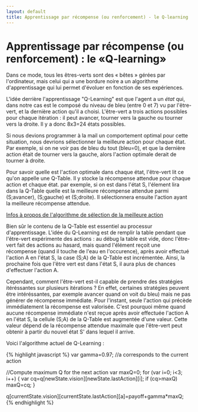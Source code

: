 ```yaml
---
layout: default
title: Apprentissage par récompense (ou renforcement) - le Q-learning
---
```

# Apprentissage par récompense (ou renforcement) : le «Q-learning»

Dans ce mode, tous les êtres-verts sont des « bêtes » gérées par
l'ordinateur, mais celui qui a une bordure noire a un algorithme
d'apprentissage qui lui permet d'évoluer en fonction de ses
expériences.

L'idée derrière l'apprentissage "Q-Learning" est que l'agent a un
*état* qui, dans notre cas est le composé du niveau de bleu (entre 0
et 7) vu par l'être-vert, et la dernière action qu'il a
choisi. L'être-vert a trois actions possibles pour chaque itération :
il peut avancer, tourner vers la gauche ou tourner vers la droite. Il
y a donc 8x3=24 états possibles.

Si nous devions programmer à la mail un comportement optimal pour
cette situation, nous devrions sélectionner la meilleure action pour
chaque état. Par exemple, si on ne voir pas de bleu du tout (bleu=0),
et que la dernière action était de tourner vers la gauche, alors
l'action optimale derait de tourner à droite.

Pour savoir quelle est l'action optimale dans chaque état, l'être-vert
lit ce qu'on appelle une Q-Table. Il y stocke la récompense attendue
pour chaque action et chaque état. par exemple, si on est dans l'état
S, l'élement lira dans la Q-Table quelle est la meilleure récompense
attendue parmi (S;avancer), (S;gauche) et (S;droite). Il sélectionnera
ensuite l'action ayant la meilleure récompense attendue.

[Infos à propos de l'algorithme de sélection de la meilleure action](algoChoixAction.html)

Bien sûr le contenu de la Q-Table est essentiel au processur
d'apprentissage. L'idée du Q-Learning est de remplir la table pendant
que l'être-vert expérimente des actions : au débug la table est vide,
donc l'être-vert fait des actions au hasard, mais quand l'élément
reçoit une récompense (quand il touche de l'eau en l'occurence), après
avoir effectué l'action A en l'état S, la case (S;A) de la Q-Table est
incrémentée. Ainsi, la prochaine fois que l'être vert est dans l'état
S, il aura plus de chances d'effectuer l'action A.

Cependant, comment l'être-vert est-il capable de prendre des
stratégies itéréssantes sur plusieurs itérations ? En effet, certaines
stratégies peuvent être intéréssantes, par exemple avancer quand on
voit du bleu) mais ne pas générer de récompense immédiate. Pour
l'instant, seule l'action qui précède immédiatement la récompense est
valorisée. C'est pourquoi même quand aucune récompense immédiate n'est
reçue après avoir effectuée l'action A en l'état S, la cellule (S;A)
de la Q-Table est augmentée d'une valeur.  Cette valeur dépend de la
récompense attendue maximale que l'être-vert peut obtenir à partir du
nouvel état S' dans lequel il arrive.

Voici l'algorithme actuel de Q-Learning : 

{% highlight javascript %}
var gamma=0.97;
//a corresponds to the current action

//Compute maximum Q for the next action
var maxQ=0;
for (var i=0; i<3; i++) {
   var cq=q[newState.vision][newState.lastAction][i];
   if (cq>maxQ) maxQ=cq;
}
    
q[currentState.vision][currentState.lastAction][a]=payoff+gamma*maxQ;
{% endhighlight %}

